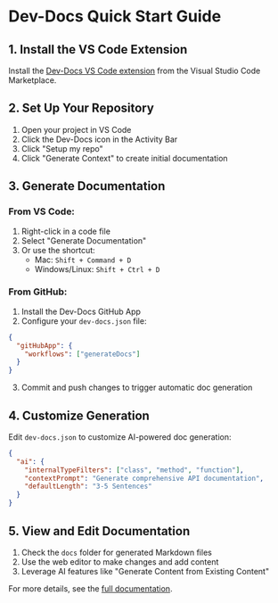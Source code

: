 # Dev-Docs Quick Start Guide

## 1. Install the VS Code Extension

Install the [Dev-Docs VS Code extension](https://marketplace.visualstudio.com/items?itemName=dev-docs.dev-docs) from the Visual Studio Code Marketplace.

## 2. Set Up Your Repository

1. Open your project in VS Code
2. Click the Dev-Docs icon in the Activity Bar
3. Click "Setup my repo"
4. Click "Generate Context" to create initial documentation

## 3. Generate Documentation

### From VS Code:
1. Right-click in a code file
2. Select "Generate Documentation" 
3. Or use the shortcut: 
   - Mac: `Shift + Command + D`
   - Windows/Linux: `Shift + Ctrl + D`

### From GitHub:
1. Install the Dev-Docs GitHub App
2. Configure your `dev-docs.json` file:

```json
{
  "gitHubApp": {
    "workflows": ["generateDocs"]
  }
}
```

3. Commit and push changes to trigger automatic doc generation

## 4. Customize Generation

Edit `dev-docs.json` to customize AI-powered doc generation:

```json
{
  "ai": {
    "internalTypeFilters": ["class", "method", "function"],
    "contextPrompt": "Generate comprehensive API documentation",
    "defaultLength": "3-5 Sentences"
  }
}
```

## 5. View and Edit Documentation

1. Check the `docs` folder for generated Markdown files
2. Use the web editor to make changes and add content
3. Leverage AI features like "Generate Content from Existing Content"

For more details, see the [full documentation](https://dev-docs.io/docs).